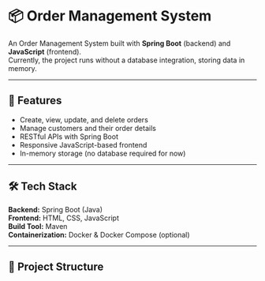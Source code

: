 # 📦 Order Management System

An Order Management System built with **Spring Boot** (backend) and **JavaScript** (frontend).  
Currently, the project runs without a database integration, storing data in memory.

---

## 🚀 Features
- Create, view, update, and delete orders  
- Manage customers and their order details  
- RESTful APIs with Spring Boot  
- Responsive JavaScript-based frontend  
- In-memory storage (no database required for now)  

---

## 🛠 Tech Stack
**Backend:** Spring Boot (Java)  
**Frontend:** HTML, CSS, JavaScript  
**Build Tool:** Maven  
**Containerization:** Docker & Docker Compose (optional)

---

## 📂 Project Structure
